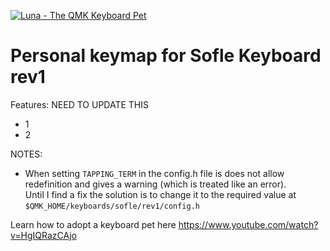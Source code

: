 [![Luna - The QMK Keyboard Pet](https://www.simonepellegrino.com/wp-content/uploads/2021/05/luna.jpg)](https://www.youtube.com/watch?v=HgIQRazCAjo)

# Personal keymap for Sofle Keyboard rev1


Features: NEED TO UPDATE THIS
- 1 
- 2

NOTES:
- When setting `TAPPING_TERM` in the config.h file is does not allow redefinition and gives a warning (which is treated like an error).  
Until I find a fix the solution is to change it to the required value at `$QMK_HOME/keyboards/sofle/rev1/config.h`

Learn how to adopt a keyboard pet here
https://www.youtube.com/watch?v=HgIQRazCAjo
